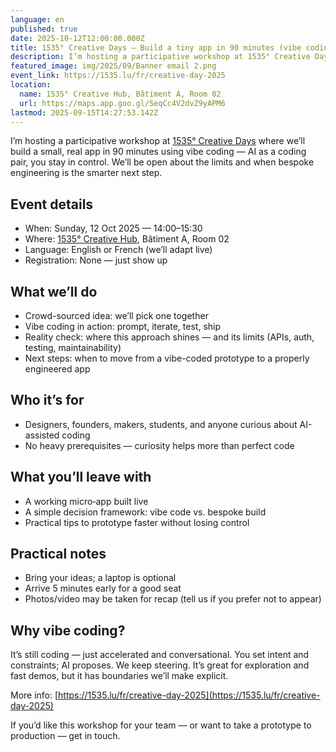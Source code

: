 ```yaml
---
language: en
published: true
date: 2025-10-12T12:00:00.000Z
title: 1535° Creative Days — Build a tiny app in 90 minutes (vibe coding workshop)
description: I’m hosting a participative workshop at 1535° Creative Days where we’ll build a small, real app in 90 minutes using vibe coding — AI as a coding pair, you stay in control. We’ll be transparent about the limits and when bespoke engineering becomes the smarter path.
featured_image: img/2025/09/Banner email 2.png
event_link: https://1535.lu/fr/creative-day-2025
location:
  name: 1535° Creative Hub, Bâtiment A, Room 02
  url: https://maps.app.goo.gl/SeqCc4V2dvZ9yAPM6
lastmod: 2025-09-15T14:27:53.142Z
---
```


I’m hosting a participative workshop at [1535° Creative Days](https://1535.lu/fr/creative-day-2025) where we’ll build a small, real app in 90 minutes using vibe coding — AI as a coding pair, you stay in control. We’ll be open about the limits and when bespoke engineering is the smarter next step.

## Event details

- When: Sunday, 12 Oct 2025 — 14:00–15:30
- Where: [1535° Creative Hub](https://maps.app.goo.gl/SeqCc4V2dvZ9yAPM6), Bâtiment A, Room 02
- Language: English or French (we’ll adapt live)
- Registration: None — just show up

## What we’ll do

- Crowd-sourced idea: we’ll pick one together
- Vibe coding in action: prompt, iterate, test, ship
- Reality check: where this approach shines — and its limits (APIs, auth, testing, maintainability)
- Next steps: when to move from a vibe-coded prototype to a properly engineered app

## Who it’s for

- Designers, founders, makers, students, and anyone curious about AI-assisted coding
- No heavy prerequisites — curiosity helps more than perfect code

## What you’ll leave with

- A working micro‑app built live
- A simple decision framework: vibe code vs. bespoke build
- Practical tips to prototype faster without losing control

## Practical notes

- Bring your ideas; a laptop is optional
- Arrive 5 minutes early for a good seat
- Photos/video may be taken for recap (tell us if you prefer not to appear)

## Why vibe coding?

It’s still coding — just accelerated and conversational. You set intent and constraints; AI proposes. We keep steering. It’s great for exploration and fast demos, but it has boundaries we’ll make explicit.

More info: [https://1535.lu/fr/creative-day-2025](https://1535.lu/fr/creative-day-2025)

If you’d like this workshop for your team — or want to take a prototype to production — get in touch.
